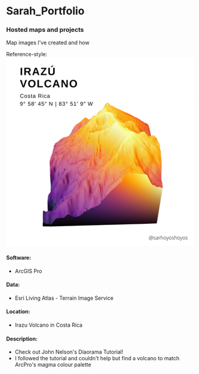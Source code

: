 # Sarah_Portfolio
### Hosted maps and projects
Map images I've created and how

Reference-style: 
![alt text][logo]

[logo]: /images/irazu%20volcano%20map.png "Logo Title Text 2"

#### Software:
* ArcGIS Pro
#### Data:
* Esri Living Atlas - Terrain Image Service
#### Location:
* Irazu Volcano in Costa Rica
#### Description:
* Check out John Nelson's Diaorama Tutorial! 
* I followed the tutorial and couldn't help but find a volcano to match ArcPro's magma colour palette 
